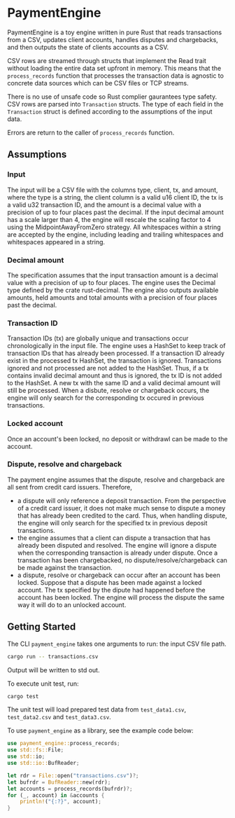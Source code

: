 # PaymentEngine

PaymentEngine is a toy engine written in pure Rust that reads transactions from a CSV, updates client accounts, handles disputes and chargebacks, and then outputs the state of clients accounts as a CSV.

CSV rows are streamed through structs that implement the Read trait without loading the entire data set upfront in memory. This means that the `process_records` function that processes the transaction data is agnostic to concrete data sources which can be CSV files or TCP streams.

There is no use of unsafe code so Rust complier gaurantees type safety. CSV rows are parsed into `Transaction` structs. The type of each field in the `Transaction` struct is defined according to the assumptions of the input data.

Errors are return to the caller of `process_records` function.

## Assumptions
### Input
The input will be a CSV file with the columns type, client, tx, and amount, where the type is a string, the client column is a valid u16 client ID, the tx is a valid u32 transaction ID, and the amount is a decimal value with a precision of up to four places past the decimal. If the input decimal amount has a scale larger than 4, the engine will rescale the scaling factor to 4 using the MidpointAwayFromZero strategy. All whitespaces within a string are accepted by the engine, including leading and trailing whitespaces and whitespaces appeared in a string.
### Decimal amount
The specification assumes that the input transaction amount is a decimal value with a precision of up to four places. The engine uses the Decimal type defined by the crate rust-decimal. The engine also outputs available amounts, held amounts and total amounts with a precision of four places past the decimal.
### Transaction ID
Transaction IDs (tx) are globally unique and transactions occur chronologically in the input file. 
The engine uses a HashSet to keep track of transaction IDs that has already been processed. If a transaction ID already exist in the processed tx HashSet, the transaction is ignored. 
Transactions ignored and not processed are not added to the HashSet. Thus, if a tx contains invalid decimal amount and thus is ignored, the tx ID is not added to the HashSet. A new tx with the same ID and a valid decimal amount will still be processed.
When a disbute, resolve or chargeback occurs, the engine will only search for the corresponding tx occured in previous transactions.
### Locked account
Once an account's been locked, no deposit or withdrawl can be made to the account.
### Dispute, resolve and chargeback
The payment engine assumes that the dispute, resolve and chargeback are all sent from credit card issuers. Therefore,
- a dispute will only reference a deposit transaction. From the perspective of a credit card issuer, it does not make much sense to dispute a money that has already been credited to the card. Thus, when handling dispute, the engine will only search for the specified tx in previous deposit transactions.
- the engine assumes that a client can dispute a transaction that has already been disputed and resolved. The engine will ignore a dispute when the corresponding transaction is already under dispute. Once a transaction has been chargebacked, no dispute/resolve/chargeback can be made against the transaction.
- a dispute, resolve or chargeback can occur after an account has been locked. Suppose that a dispute has been made against a locked account. The tx specified by the dipute had happened before the account has been locked. The engine will process the dispute the same way it will do to an unlocked account.

## Getting Started
The CLI `payment_engine` takes one arguments to run: the input CSV file path.
```sh
cargo run -- transactions.csv
```
Output will be written to std out.

To execute unit test, run:
```sh
cargo test
```
The unit test will load prepared test data from `test_data1.csv`, `test_data2.csv` and `test_data3.csv`.

To use `payment_engine` as a library, see the example code below:
```rust
use payment_engine::process_records;
use std::fs::File;
use std::io;
use std::io::BufReader;

let rdr = File::open("transactions.csv")?;
let bufrdr = BufReader::new(rdr);
let accounts = process_records(bufrdr)?;
for (_, account) in &accounts {
    println!("{:?}", account);
}
```
